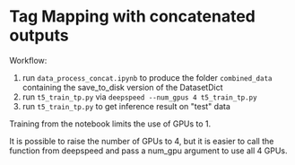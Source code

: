 # Tag Mapping with concatenated outputs

Workflow:

1. run `data_process_concat.ipynb` to produce the folder `combined_data` containing the save_to_disk version of the DatasetDict
2. run `t5_train_tp.py` via `deepspeed --num_gpus 4 t5_train_tp.py`
3. run `t5_train_tp.py` to get inference result on "test" data

Training from the notebook limits the use of GPUs to 1. 

It is possible to raise the number of GPUs to 4, but it is easier to call the function from deepspeed and pass a num_gpu argument to use all 4 GPUs.